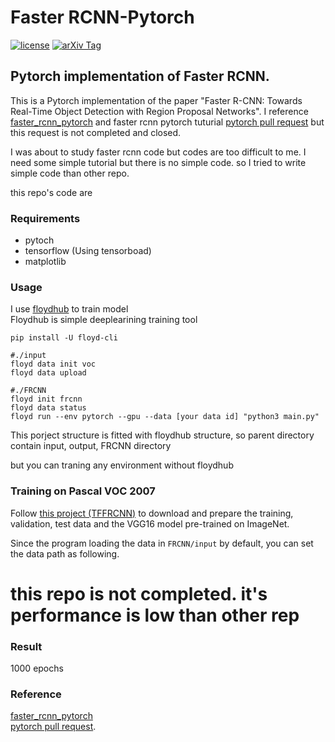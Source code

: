 # Faster RCNN-Pytorch

[![license](https://img.shields.io/github/license/mashape/apistatus.svg)](https://github.com/meetshah1995/tf-3dgan/blob/master/LICENSE)
[![arXiv Tag](https://img.shields.io/badge/arXiv-1506.0149-brightgreen.svg)](https://arxiv.org/abs/1506.01497)


## Pytorch implementation of Faster RCNN.

This is a Pytorch implementation of the paper "Faster R-CNN: Towards Real-Time Object Detection with Region Proposal Networks". I reference [faster_rcnn_pytorch](https://github.com/longcw/faster_rcnn_pytorch) and faster rcnn pytorch tuturial [pytorch pull request](https://github.com/pytorch/examples/pull/21/files) but this request is not completed and closed.

I was about to study faster rcnn code but codes are too difficult to me. I need some simple tutorial but there is no simple code. so I tried to write simple code than other repo.  

this repo's code are 

### Requirements

* pytoch
* tensorflow (Using tensorboad)
* matplotlib


### Usage

I use [floydhub](https://www.floydhub.com/) to train model   
Floydhub is simple deeplearining training tool  

```
pip install -U floyd-cli
```

```
#./input
floyd data init voc
floyd data upload
```
```
#./FRCNN
floyd init frcnn
floyd data status
floyd run --env pytorch --gpu --data [your data id] "python3 main.py"
```

This porject structure is fitted with floydhub structure, so parent directory contain input, output, FRCNN directory  

but you can traning any environment without floydhub

### Training on Pascal VOC 2007

Follow [this project (TFFRCNN)](https://github.com/CharlesShang/TFFRCNN)
to download and prepare the training, validation, test data 
and the VGG16 model pre-trained on ImageNet. 

Since the program loading the data in `FRCNN/input` by default,
you can set the data path as following.

# this repo is not completed. it's performance is low than other rep

### Result
1000 epochs


### Reference


[faster_rcnn_pytorch](https://github.com/longcw/faster_rcnn_pytorch)   
[pytorch pull request](https://github.com/pytorch/examples/pull/21/files).

